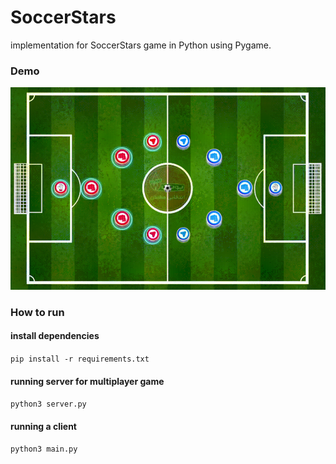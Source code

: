 # SoccerStars

implementation for SoccerStars game in Python using Pygame. 


### Demo
![til](https://raw.githubusercontent.com/MEgooneh/SoccerStarsGame/master/demo.gif)


### How to run

#### install dependencies

```pip install -r requirements.txt```

#### running server for multiplayer game
```python3 server.py```

#### running a client
```python3 main.py```

